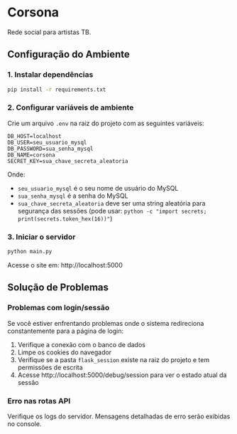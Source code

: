 # Corsona

Rede social para artistas TB.

## Configuração do Ambiente

### 1. Instalar dependências

```bash
pip install -r requirements.txt
```

### 2. Configurar variáveis de ambiente

Crie um arquivo `.env` na raiz do projeto com as seguintes variáveis:

```
DB_HOST=localhost
DB_USER=seu_usuario_mysql
DB_PASSWORD=sua_senha_mysql
DB_NAME=corsona
SECRET_KEY=sua_chave_secreta_aleatoria
```

Onde:

- `seu_usuario_mysql` é o seu nome de usuário do MySQL
- `sua_senha_mysql` é a senha do MySQL
- `sua_chave_secreta_aleatoria` deve ser uma string aleatória para segurança das sessões (pode usar: `python -c "import secrets; print(secrets.token_hex(16))"`)

### 3. Iniciar o servidor

```bash
python main.py
```

Acesse o site em: http://localhost:5000

## Solução de Problemas

### Problemas com login/sessão

Se você estiver enfrentando problemas onde o sistema redireciona constantemente para a página de login:

1. Verifique a conexão com o banco de dados
2. Limpe os cookies do navegador
3. Verifique se a pasta `flask_session` existe na raiz do projeto e tem permissões de escrita
4. Acesse http://localhost:5000/debug/session para ver o estado atual da sessão

### Erro nas rotas API

Verifique os logs do servidor. Mensagens detalhadas de erro serão exibidas no console.
